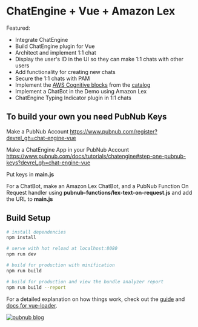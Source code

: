 # ChatEngine + Vue + Amazon Lex
Featured:
- Integrate ChatEngine
- Build ChatEngine plugin for Vue
- Architect and implement 1:1 chat
- Display the user's ID in the UI so they can make 1:1 chats with other users
- Add functionality for creating new chats
- Secure the 1:1 chats with PAM
- Implement the [AWS Cognitive blocks](https://www.pubnub.com/blog/making-chat-apps-smarter-with-amazon-machine-learning-services/) from the [catalog](https://www.pubnub.com/docs/blocks-catalog)
- Implement a ChatBot in the Demo using Amazon Lex
- ChatEngine Typing Indicator plugin in 1:1 chats

## **To build your own you need PubNub Keys**
Make a PubNub Account
https://www.pubnub.com/register?devrel_gh=chat-engine-vue

Make a ChatEngine App in your PubNub Account
https://www.pubnub.com/docs/tutorials/chatengine#step-one-pubnub-keys?devrel_gh=chat-engine-vue

Put keys in **main.js**

For a ChatBot, make an Amazon Lex ChatBot, and a PubNub Function On Request handler using **pubnub-functions/lex-text-on-request.js** and add the URL to **main.js**

## Build Setup

``` bash
# install dependencies
npm install

# serve with hot reload at localhost:8080
npm run dev

# build for production with minification
npm run build

# build for production and view the bundle analyzer report
npm run build --report
```

For a detailed explanation on how things work, check out the [guide](http://vuejs-templates.github.io/webpack/) and [docs for vue-loader](http://vuejs.github.io/vue-loader).

[![pubnub blog](https://i.imgur.com/UulgV88.png)](https://www.pubnub.com/tutorials/chatengine/vuejs/chat-app/?devrel_gh=chat-engine-vue)
